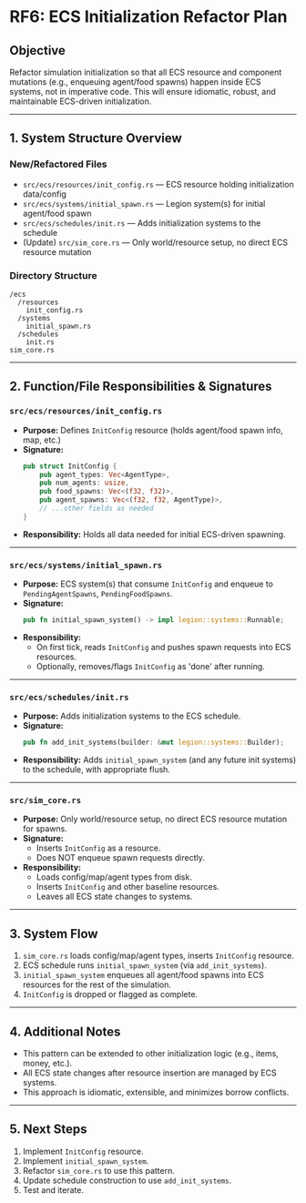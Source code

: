 # RF6: ECS Initialization Refactor Plan

## Objective
Refactor simulation initialization so that all ECS resource and component mutations (e.g., enqueuing agent/food spawns) happen inside ECS systems, not in imperative code. This will ensure idiomatic, robust, and maintainable ECS-driven initialization.

---

## 1. System Structure Overview

### New/Refactored Files
- `src/ecs/resources/init_config.rs` — ECS resource holding initialization data/config
- `src/ecs/systems/initial_spawn.rs` — Legion system(s) for initial agent/food spawn
- `src/ecs/schedules/init.rs` — Adds initialization systems to the schedule
- (Update) `src/sim_core.rs` — Only world/resource setup, no direct ECS resource mutation

### Directory Structure
```
/ecs
  /resources
    init_config.rs
  /systems
    initial_spawn.rs
  /schedules
    init.rs
sim_core.rs
```

---

## 2. Function/File Responsibilities & Signatures

### `src/ecs/resources/init_config.rs`
- **Purpose:** Defines `InitConfig` resource (holds agent/food spawn info, map, etc.)
- **Signature:**
  ```rust
  pub struct InitConfig {
      pub agent_types: Vec<AgentType>,
      pub num_agents: usize,
      pub food_spawns: Vec<(f32, f32)>,
      pub agent_spawns: Vec<(f32, f32, AgentType)>,
      // ...other fields as needed
  }
  ```
- **Responsibility:** Holds all data needed for initial ECS-driven spawning.

---

### `src/ecs/systems/initial_spawn.rs`
- **Purpose:** ECS system(s) that consume `InitConfig` and enqueue to `PendingAgentSpawns`, `PendingFoodSpawns`.
- **Signature:**
  ```rust
  pub fn initial_spawn_system() -> impl legion::systems::Runnable;
  ```
- **Responsibility:**
  - On first tick, reads `InitConfig` and pushes spawn requests into ECS resources.
  - Optionally, removes/flags `InitConfig` as 'done' after running.

---

### `src/ecs/schedules/init.rs`
- **Purpose:** Adds initialization systems to the ECS schedule.
- **Signature:**
  ```rust
  pub fn add_init_systems(builder: &mut legion::systems::Builder);
  ```
- **Responsibility:** Adds `initial_spawn_system` (and any future init systems) to the schedule, with appropriate flush.

---

### `src/sim_core.rs`
- **Purpose:** Only world/resource setup, no direct ECS resource mutation for spawns.
- **Signature:**
  - Inserts `InitConfig` as a resource.
  - Does NOT enqueue spawn requests directly.
- **Responsibility:**
  - Loads config/map/agent types from disk.
  - Inserts `InitConfig` and other baseline resources.
  - Leaves all ECS state changes to systems.

---

## 3. System Flow
1. `sim_core.rs` loads config/map/agent types, inserts `InitConfig` resource.
2. ECS schedule runs `initial_spawn_system` (via `add_init_systems`).
3. `initial_spawn_system` enqueues all agent/food spawns into ECS resources for the rest of the simulation.
4. `InitConfig` is dropped or flagged as complete.

---

## 4. Additional Notes
- This pattern can be extended to other initialization logic (e.g., items, money, etc.).
- All ECS state changes after resource insertion are managed by ECS systems.
- This approach is idiomatic, extensible, and minimizes borrow conflicts.

---

## 5. Next Steps
1. Implement `InitConfig` resource.
2. Implement `initial_spawn_system`.
3. Refactor `sim_core.rs` to use this pattern.
4. Update schedule construction to use `add_init_systems`.
5. Test and iterate.
